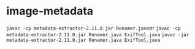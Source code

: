 # image-metadata


`javac -cp metadata-extractor-2.11.0.jar Renamer.java`or `javac -cp metadata-extractor-2.11.0.jar Renamer.java ExifTool.java`
`javac -jar metadata-extractor-2.11.0.jar Renamer.java ExifTool.java`
